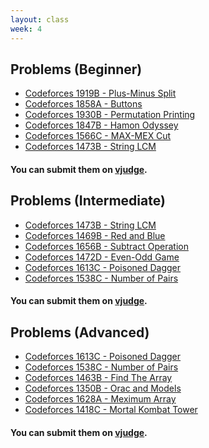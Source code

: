 ```yaml
---
layout: class
week: 4
---
```


## Problems (Beginner)
<div class="ybox" markdown="1">

- [Codeforces 1919B - Plus-Minus Split](https://codeforces.com/problemset/problem/1919/B)
- [Codeforces 1858A - Buttons](https://codeforces.com/problemset/problem/1858/A)
- [Codeforces 1930B - Permutation Printing](https://codeforces.com/problemset/problem/1930/B)
- [Codeforces 1847B - Hamon Odyssey](https://codeforces.com/problemset/problem/1847/B)
- [Codeforces 1566C - MAX-MEX Cut](https://codeforces.com/problemset/problem/1566/C)
- [Codeforces 1473B - String LCM](https://codeforces.com/problemset/problem/1473/B)

#### You can submit them on [vjudge](https://vjudge.net/contest/673074).
</div>

## Problems (Intermediate)
<div class="ybox" markdown="1">

- [Codeforces 1473B - String LCM](https://codeforces.com/problemset/problem/1473/B)
- [Codeforces 1469B - Red and Blue](https://codeforces.com/problemset/problem/1469/B)
- [Codeforces 1656B - Subtract Operation](https://codeforces.com/problemset/problem/1656/B)
- [Codeforces 1472D - Even-Odd Game](https://codeforces.com/problemset/problem/1472/D)
- [Codeforces 1613C - Poisoned Dagger](https://codeforces.com/problemset/problem/1613/C)
- [Codeforces 1538C - Number of Pairs](https://codeforces.com/problemset/problem/1538/C)

#### You can submit them on [vjudge](https://vjudge.net/contest/673075).
</div>

## Problems (Advanced)
<div class="ybox" markdown="1">

- [Codeforces 1613C - Poisoned Dagger](https://codeforces.com/problemset/problem/1613/C)
- [Codeforces 1538C - Number of Pairs](https://codeforces.com/problemset/problem/1538/C)
- [Codeforces 1463B - Find The Array](https://codeforces.com/problemset/problem/1463/B)
- [Codeforces 1350B - Orac and Models](https://codeforces.com/problemset/problem/1350/B)
- [Codeforces 1628A - Meximum Array](https://codeforces.com/problemset/problem/1628/A)
- [Codeforces 1418C - Mortal Kombat Tower](https://codeforces.com/problemset/problem/1418/C)

#### You can submit them on [vjudge](https://vjudge.net/contest/673076).
</div>
